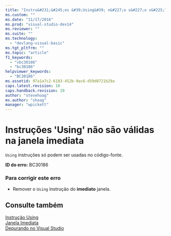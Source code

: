 ```yaml
---
title: "Instru&#231;&#245;es &#39;Using&#39; n&#227;o s&#227;o v&#225;lidas na janela imediata | Microsoft Docs"
ms.custom: ""
ms.date: "11/17/2016"
ms.prod: "visual-studio-dev14"
ms.reviewer: ""
ms.suite: ""
ms.technology: 
  - "devlang-visual-basic"
ms.tgt_pltfrm: ""
ms.topic: "article"
f1_keywords: 
  - "vbc30186"
  - "bc30186"
helpviewer_keywords: 
  - "BC30186"
ms.assetid: 97a1a7c2-6183-452b-9ac6-d59d8721b29a
caps.latest.revision: 10
caps.handback.revision: 10
author: "stevehoag"
ms.author: "shoag"
manager: "wpickett"
---
```

# Instru&#231;&#245;es &#39;Using&#39; n&#227;o s&#227;o v&#225;lidas na janela imediata
`Using` instruções só podem ser usadas no código\-fonte.  
  
 **ID do erro:** BC30186  
  
### Para corrigir este erro  
  
-   Remover o `Using` instrução do **imediato** janela.  
  
## Consulte também  
 [Instrução Using](../../visual-basic/language-reference/statements/using-statement.md)   
 [Janela Imediata](/visual-studio/ide/reference/immediate-window)   
 [Depurando no Visual Studio](/visual-studio/debugger/debugging-in-visual-studio)